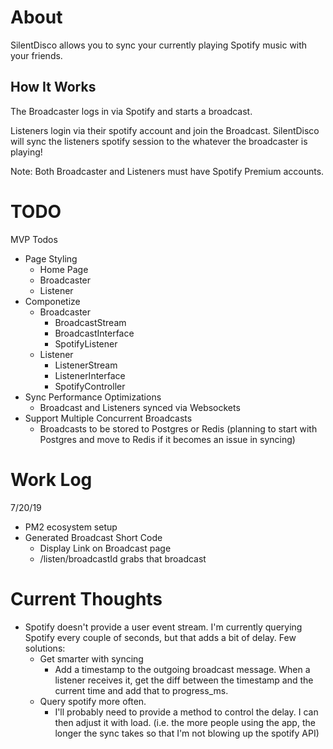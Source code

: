 # About

SilentDisco allows you to sync your currently playing Spotify music with your friends.

## How It Works

The Broadcaster logs in via Spotify and starts a broadcast.

Listeners login via their spotify account and join the Broadcast. SilentDisco will sync the listeners spotify session to the whatever the broadcaster is playing!

Note: Both Broadcaster and Listeners must have Spotify Premium accounts.

# TODO

MVP Todos

- Page Styling
  - Home Page
  - Broadcaster
  - Listener
- Componetize
  - Broadcaster
    - BroadcastStream
    - BroadcastInterface
    - SpotifyListener
  - Listener
    - ListenerStream
    - ListenerInterface
    - SpotifyController
- Sync Performance Optimizations
  - Broadcast and Listeners synced via Websockets
- Support Multiple Concurrent Broadcasts
  - Broadcasts to be stored to Postgres or Redis (planning to start with Postgres and move to Redis if it becomes an issue in syncing)

# Work Log

7/20/19

- PM2 ecosystem setup
- Generated Broadcast Short Code
  - Display Link on Broadcast page
  - /listen/broadcastId grabs that broadcast

# Current Thoughts

- Spotify doesn't provide a user event stream. I'm currently querying Spotify every couple of seconds, but that adds a bit of delay. Few solutions:
  - Get smarter with syncing
    - Add a timestamp to the outgoing broadcast message. When a listener receives it, get the diff between the timestamp and the current time and add that to progress_ms.
  - Query spotify more often.
    - I'll probably need to provide a method to control the delay. I can then adjust it with load. (i.e. the more people using the app, the longer the sync takes so that I'm not blowing up the spotify API)
